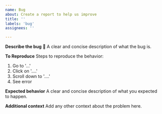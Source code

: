 ```yaml
---
name: Bug 
about: Create a report to help us improve
title: ''
labels: 'bug'
assignees: ''

---
```


**Describe the bug** 🐛
A clear and concise description of what the bug is.

**To Reproduce**
Steps to reproduce the behavior:
1. Go to '...'
2. Click on '....'
3. Scroll down to '....'
4. See error

**Expected behavior**
A clear and concise description of what you expected to happen.

**Additional context**
Add any other context about the problem here.
